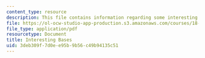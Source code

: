 ```yaml
---
content_type: resource
description: This file contains information regarding some interesting bases.
file: https://ol-ocw-studio-app-production.s3.amazonaws.com/courses/18-700-linear-algebra-fall-2013/3deb309f7d0ee95b9b56c49b94135c51_MIT18_700F13_intstng_base.pdf
file_type: application/pdf
resourcetype: Document
title: Interesting Bases
uid: 3deb309f-7d0e-e95b-9b56-c49b94135c51
---
```

